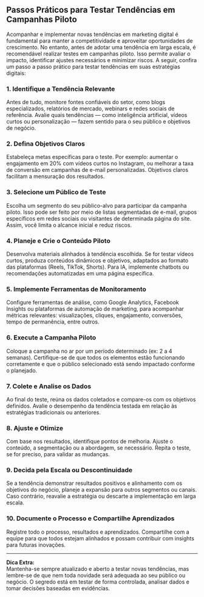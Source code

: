
## Passos Práticos para Testar Tendências em Campanhas Piloto

Acompanhar e implementar novas tendências em marketing digital é fundamental para manter a competitividade e aproveitar oportunidades de crescimento. No entanto, antes de adotar uma tendência em larga escala, é recomendável realizar testes em campanhas piloto. Isso permite avaliar o impacto, identificar ajustes necessários e minimizar riscos. A seguir, confira um passo a passo prático para testar tendências em suas estratégias digitais:

### 1. **Identifique a Tendência Relevante**

Antes de tudo, monitore fontes confiáveis do setor, como blogs especializados, relatórios de mercado, webinars e redes sociais de referência. Avalie quais tendências — como inteligência artificial, vídeos curtos ou personalização — fazem sentido para o seu público e objetivos de negócio.

### 2. **Defina Objetivos Claros**

Estabeleça metas específicas para o teste. Por exemplo: aumentar o engajamento em 20% com vídeos curtos no Instagram, ou melhorar a taxa de conversão em campanhas de e-mail personalizadas. Objetivos claros facilitam a mensuração dos resultados.

### 3. **Selecione um Público de Teste**

Escolha um segmento do seu público-alvo para participar da campanha piloto. Isso pode ser feito por meio de listas segmentadas de e-mail, grupos específicos em redes sociais ou visitantes de determinada página do site. Assim, você limita o alcance inicial e reduz riscos.

### 4. **Planeje e Crie o Conteúdo Piloto**

Desenvolva materiais alinhados à tendência escolhida. Se for testar vídeos curtos, produza conteúdos dinâmicos e objetivos, adaptados ao formato das plataformas (Reels, TikTok, Shorts). Para IA, implemente chatbots ou recomendações automatizadas em uma página específica.

### 5. **Implemente Ferramentas de Monitoramento**

Configure ferramentas de análise, como Google Analytics, Facebook Insights ou plataformas de automação de marketing, para acompanhar métricas relevantes: visualizações, cliques, engajamento, conversões, tempo de permanência, entre outros.

### 6. **Execute a Campanha Piloto**

Coloque a campanha no ar por um período determinado (ex: 2 a 4 semanas). Certifique-se de que todos os elementos estão funcionando corretamente e que o público selecionado está sendo impactado conforme o planejado.

### 7. **Colete e Analise os Dados**

Ao final do teste, reúna os dados coletados e compare-os com os objetivos definidos. Avalie o desempenho da tendência testada em relação às estratégias tradicionais ou anteriores.

### 8. **Ajuste e Otimize**

Com base nos resultados, identifique pontos de melhoria. Ajuste o conteúdo, a segmentação ou a abordagem, se necessário. Repita o teste, se for preciso, para validar as mudanças.

### 9. **Decida pela Escala ou Descontinuidade**

Se a tendência demonstrar resultados positivos e alinhamento com os objetivos do negócio, planeje a expansão para outros segmentos ou canais. Caso contrário, reavalie a estratégia ou descarte a implementação em larga escala.

### 10. **Documente o Processo e Compartilhe Aprendizados**

Registre todo o processo, resultados e aprendizados. Compartilhe com a equipe para que todos estejam alinhados e possam contribuir com insights para futuras inovações.

---

**Dica Extra:**  
Mantenha-se sempre atualizado e aberto a testar novas tendências, mas lembre-se de que nem toda novidade será adequada ao seu público ou negócio. O segredo está em testar de forma controlada, analisar dados e tomar decisões baseadas em evidências.

```
